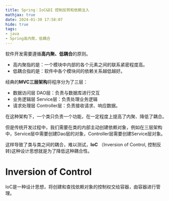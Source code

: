 ```yaml
---
title: Spring：IoC&DI 控制反转和依赖注入
mathjax: true
date: 2024-01-30 17:58:07
hide: true
tags:
- java
- Spring高内聚，低耦合
---
```


软件开发需要遵循**高内聚、低耦合**的原则。

- 高内聚指的是：一个模块中内部的各个元素之间的联系紧密程度高。
- 低耦合指的是：软件中各个模块间的依赖关系越低越好。

经典的**MVC三层架构**将程序分为了三层：

- 数据访问层 DAO层：负责与数据库进行交互
- 业务逻辑层 Service层：负责处理业务逻辑
- 请求处理层 Controller层：负责接收请求、响应数据。

在这种架构下，一个类只负责一个功能，在一定程度上提高了内聚、降低了耦合。

但是传统开发过程中，我们需要在类的内部主动创建依赖对象，例如在三层架构中，Service层中需要创建Dao层的对象，Controller层需要创建Service层对象。

这样导致了类与类之间的耦合，难以测试，**IoC** （Inversion of Control, 控制反转)这种设计思想就是为了降低这种耦合性。

# Inversion of Control

IoC是一种设计思想，将创建和查找依赖对象的控制权交给容器，由容器进行管理。
